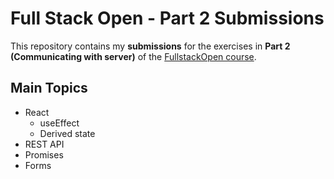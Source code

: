 # Full Stack Open - Part 2 Submissions

This repository contains my **submissions** for the exercises in **Part 2 (Communicating with server)** of the [FullstackOpen course](https://fullstackopen.com/en/).

## Main Topics

- React
  - useEffect
  - Derived state
- REST API
- Promises
- Forms
